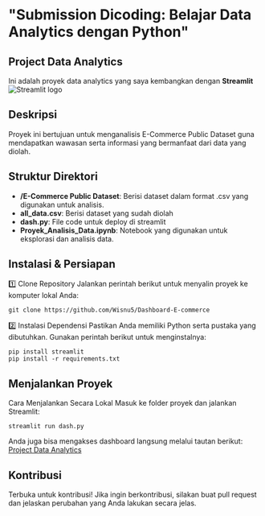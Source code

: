 # "Submission Dicoding: Belajar Data Analytics dengan Python"

## Project Data Analytics

Ini adalah proyek data analytics yang saya kembangkan dengan **Streamlit** <img src="https://user-images.githubusercontent.com/7164864/217935870-c0bc60a3-6fc0-4047-b011-7b4c59488c91.png" alt="Streamlit logo"></img>

## Deskripsi

Proyek ini bertujuan untuk menganalisis E-Commerce Public Dataset guna mendapatkan wawasan serta informasi yang bermanfaat dari data yang diolah.

## Struktur Direktori

- **/E-Commerce Public Dataset**: Berisi dataset dalam format .csv yang digunakan untuk analisis.
- **all_data.csv**: Berisi dataset yang sudah diolah
- **dash.py**: File code untuk deploy di streamlit
- **Proyek_Analisis_Data.ipynb**: Notebook yang digunakan untuk eksplorasi dan analisis data.

## Instalasi & Persiapan

1️⃣ Clone Repository
Jalankan perintah berikut untuk menyalin proyek ke komputer lokal Anda:
   ```shell
   git clone https://github.com/Wisnu5/Dashboard-E-commerce
   ```

2️⃣ Instalasi Dependensi
Pastikan Anda memiliki Python serta pustaka yang dibutuhkan. Gunakan perintah berikut untuk menginstalnya:

   ```shell
   pip install streamlit
   pip install -r requirements.txt
   ```

## Menjalankan Proyek

Cara Menjalankan Secara Lokal
Masuk ke folder proyek dan jalankan Streamlit:

   ```shell
   streamlit run dash.py
   ```

   Anda juga bisa mengakses dashboard langsung melalui tautan berikut: [Project Data Analytics](https://dicoding-dashboard-e-commerce-iqwmclasffkopvcpawes4z.streamlit.app/) 

## Kontribusi

Terbuka untuk kontribusi! Jika ingin berkontribusi, silakan buat pull request dan jelaskan perubahan yang Anda lakukan secara jelas.
